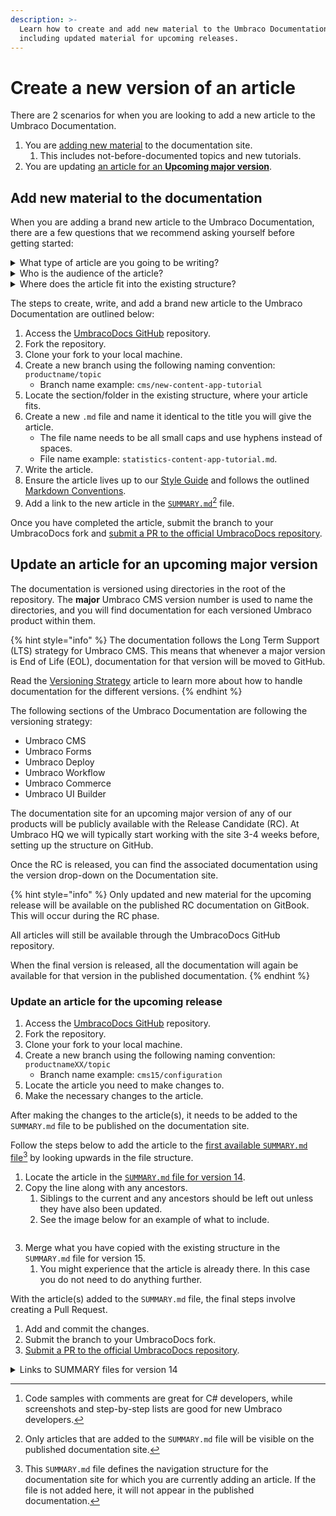 ```yaml
---
description: >-
  Learn how to create and add new material to the Umbraco Documentation,
  including updated material for upcoming releases.
---
```


# Create a new version of an article

There are 2 scenarios for when you are looking to add a new article to the Umbraco Documentation.

1. You are [adding new material](how-to-add-a-new-version.md#add-new-material-to-the-documentation) to the documentation site.
   1. This includes not-before-documented topics and new tutorials.
2. You are updating [an article for an **Upcoming major version**](how-to-add-a-new-version.md#update-an-article-for-an-upcoming-major-version).

## Add new material to the documentation

When you are adding a brand new article to the Umbraco Documentation, there are a few questions that we recommend asking yourself before getting started:

<details>

<summary>What type of article are you going to be writing?</summary>

It could be a tutorial, a guide on how to solve something specific, or it could be an article detailing a specific concept or workflow.

The type of article you are writing will determine the content and sometimes also the structure of the material.

</details>

<details>

<summary>Who is the audience of the article?</summary>

C# developers, newcomers to Umbraco, and content editors each have different approaches and prerequisites to using Umbraco and reading the documentation.

Knowing your audience will enable you to write in a manner that fits that particular group. It will also give you some pointers on what [types of content](#user-content-fn-1)[^1] should be your focus.

</details>

<details>

<summary>Where does the article fit into the existing structure?</summary>

Depending on which product you are adding new material for, the structure of the existing documentation will differ. We recommend browsing the existing material to figure out which section will be the best fit for your new article.

If you have doubts about where to place your article, the documentation team at Umbraco HQ can help you out. In this case, add a note in the description when submitting the PR, letting us know that you need help placing the article.

</details>

The steps to create, write, and add a brand new article to the Umbraco Documentation are outlined below:

1. Access the [UmbracoDocs GitHub](https://github.com/umbraco/UmbracoDocs) repository.
2. Fork the repository.
3. Clone your fork to your local machine.
4. Create a new branch using the following naming convention: `productname/topic`
   * Branch name example: `cms/new-content-app-tutorial`
5. Locate the section/folder in the existing structure, where your article fits.
6. Create a new `.md` file and name it identical to the title you will give the article.
   * The file name needs to be all small caps and use hyphens instead of spaces.
   * File name example: `statistics-content-app-tutorial.md`.
7. Write the article.
8. Ensure the article lives up to our [Style Guide](../style-guide/) and follows the outlined [Markdown Conventions](../style-guide/markdown-conventions.md).
9. Add a link to the new article in the [`SUMMARY.md`](#user-content-fn-2)[^2] file.

Once you have completed the article, submit the branch to your UmbracoDocs fork and [submit a PR to the official UmbracoDocs repository](pull-request.md).

## Update an article for an upcoming major version

The documentation is versioned using directories in the root of the repository. The **major** Umbraco CMS version number is used to name the directories, and you will find documentation for each versioned Umbraco product within them.

{% hint style="info" %}
The documentation follows the Long Term Support (LTS) strategy for Umbraco CMS. This means that whenever a major version is End of Life (EOL), documentation for that version will be moved to GitHub.

Read the [Versioning Strategy](../../documentation-and-versions.md) article to learn more about how to handle documentation for the different versions.
{% endhint %}

The following sections of the Umbraco Documentation are following the versioning strategy:

* Umbraco CMS
* Umbraco Forms
* Umbraco Deploy
* Umbraco Workflow
* Umbraco Commerce
* Umbraco UI Builder

The documentation site for an upcoming major version of any of our products will be publicly available with the Release Candidate (RC). At Umbraco HQ we will typically start working with the site 3-4 weeks before, setting up the structure on GitHub.

Once the RC is released, you can find the associated documentation using the version drop-down on the Documentation site.

{% hint style="info" %}
Only updated and new material for the upcoming release will be available on the published RC documentation on GitBook. This will occur during the RC phase.

All articles will still be available through the UmbracoDocs GitHub repository.

When the final version is released, all the documentation will again be available for that version in the published documentation.
{% endhint %}

### Update an article for the upcoming release

1. Access the [UmbracoDocs GitHub](https://github.com/umbraco/UmbracoDocs) repository.
2. Fork the repository.
3. Clone your fork to your local machine.
4. Create a new branch using the following naming convention: `productnameXX/topic`
   * Branch name example: `cms15/configuration`
5. Locate the article you need to make changes to.
6. Make the necessary changes to the article.

After making the changes to the article(s), it needs to be added to the `SUMMARY.md` file to be published on the documentation site.

Follow the steps below to add the article to the [first available `SUMMARY.md` file](#user-content-fn-3)[^3] by looking upwards in the file structure.

1. Locate the article in the [`SUMMARY.md` file for version 14](how-to-add-a-new-version.md#links-to-summary-files-for-version-14).
2. Copy the line along with any ancestors.
   1. Siblings to the current and any ancestors should be left out unless they have also been updated.
   2. See the image below for an example of what to include.

<figure><img src="../../.gitbook/assets/image.png" alt=""><figcaption></figcaption></figure>

3. Merge what you have copied with the existing structure in the `SUMMARY.md` file for version 15.
   1. You might experience that the article is already there. In this case you do not need to do anything further.

With the article(s) added to the `SUMMARY.md` file, the final steps involve creating a Pull Request.

1. Add and commit the changes.
2. Submit the branch to your UmbracoDocs fork.
3. [Submit a PR to the official UmbracoDocs repository](https://docs.umbraco.com/welcome/contribute/pull-request#step-2-creating-a-pull-request).

<details>

<summary>Links to SUMMARY files for version 14</summary>

[Umbraco CMS](../../../14/umbraco-cms/SUMMARY.md)

[Umbraco Forms](../../../14/umbraco-forms/SUMMARY.md)

[Umbraco Deploy](../../../14/umbraco-deploy/SUMMARY.md)

[Umbraco Workflow](../../../14/umbraco-workflow/SUMMARY.md)

[Umbraco Commerce](../../../14/umbraco-commerce/SUMMARY.md)

</details>

[^1]: Code samples with comments are great for C# developers, while screenshots and step-by-step lists are good for new Umbraco developers.

[^2]: Only articles that are added to the `SUMMARY.md` file will be visible on the published documentation site.

[^3]: This `SUMMARY.md` file defines the navigation structure for the documentation site for which you are currently adding an article. If the file is not added here, it will not appear in the published documentation.
